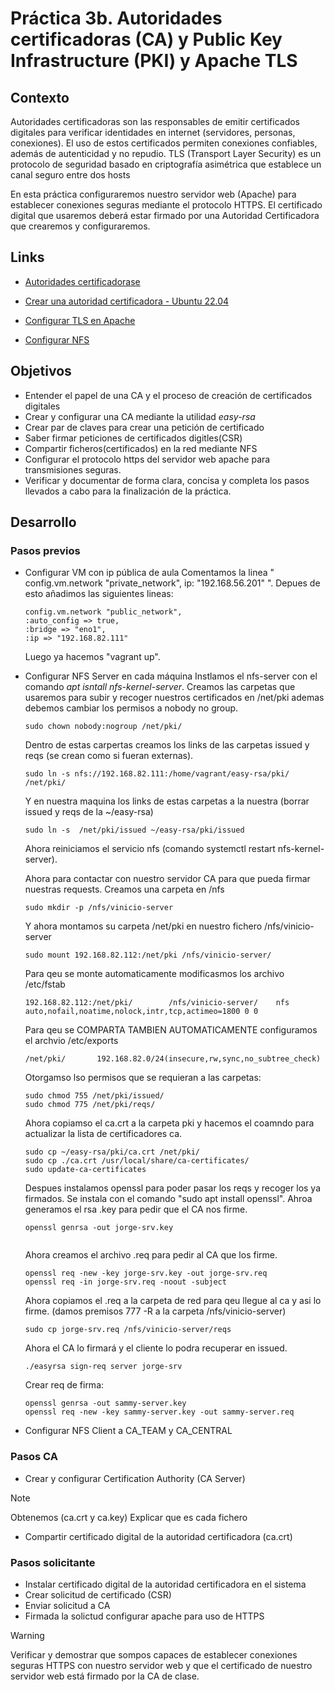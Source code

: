 # Práctica 3b. Autoridades certificadoras (CA) y Public Key Infrastructure (PKI) y Apache TLS

## Contexto
Autoridades certificadoras son las responsables de emitir certificados digitales para verificar identidades en internet (servidores, personas, conexiones).
El uso de estos certificados permiten conexiones confiables, además de autenticidad y no repudio.
TLS (Transport Layer Security) es un protocolo de seguridad basado en criptografía asimétrica que establece un canal seguro entre dos hosts
    
En esta práctica configuraremos nuestro servidor web (Apache) para establecer conexiones seguras mediante el protocolo HTTPS.
El certificado digital que usaremos deberá estar firmado por una Autoridad Certificadora que crearemos y configuraremos.

## Links
* [Autoridades certificadorase](https://devopscube.com/create-self-signed-certificates-openssl/)
  
* [Crear una autoridad certificadora - Ubuntu 22.04](https://www.digitalocean.com/community/tutorials/how-to-set-up-and-configure-a-certificate-authority-on-ubuntu-22-04)
* [Configurar TLS en Apache](https://www.digitalocean.com/community/tutorials/how-to-create-a-self-signed-ssl-certificate-for-apache-in-ubuntu-20-04)
* [Configurar NFS](https://www.digitalocean.com/community/tutorials/how-to-set-up-an-nfs-mount-on-ubuntu-22-04)


## Objetivos
* Entender el papel de una CA y el proceso de creación de certificados digitales
* Crear y configurar una CA mediante la utilidad *easy-rsa*
* Crear par de claves para crear una petición de certificado
* Saber firmar peticiones de certificados digitles(CSR)
* Compartir ficheros(certificados) en la red mediante NFS
* Configurar el protocolo https del servidor web apache para transmisiones seguras.
* Verificar y documentar de forma clara, concisa y completa los pasos llevados a cabo para la finalización de la práctica.

## Desarrollo

### Pasos previos
* Configurar VM con ip pública de aula
    Comentamos la linea " config.vm.network "private_network", ip: "192.168.56.201" ". Depues de esto añadimos las siguientes  lineas:
    ``` shell
    config.vm.network "public_network",
    :auto_config => true,
    :bridge => "eno1",
    :ip => "192.168.82.111"

    ```
    Luego ya hacemos "vagrant up".

* Configurar NFS Server en cada máquina
    Instlamos el nfs-server con el comando *apt isntall nfs-kernel-server*.
    Creamos las carpetas que usaremos para subir y recoger nuestros certificados en /net/pki ademas debemos cambiar los permisos a nobody no group.
    ``` shell
    sudo chown nobody:nogroup /net/pki/
    ```
    Dentro de estas carpertas creamos los links de las carpetas issued y reqs  (se crean como si fueran externas).
    ``` shell
    sudo ln -s nfs://192.168.82.111:/home/vagrant/easy-rsa/pki/ /net/pki/
    ```
    Y en nuestra maquina los links de estas carpetas a la nuestra (borrar issued y reqs de la ~/easy-rsa)
    ```
    sudo ln -s  /net/pki/issued ~/easy-rsa/pki/issued
    ```

    Ahora reiniciamos el servicio nfs (comando systemctl restart nfs-kernel-server).

    Ahora para contactar con nuestro servidor CA para que pueda firmar nuestras requests. Creamos una carpeta en /nfs
    ``` shell
    sudo mkdir -p /nfs/vinicio-server
    ```
    Y ahora montamos su carpeta /net/pki en nuestro fichero /nfs/vinicio-server
    ``` shell
    sudo mount 192.168.82.112:/net/pki /nfs/vinicio-server/
    ```
    Para qeu se monte automaticamente modificasmos los archivo /etc/fstab
    ``` shell
    192.168.82.112:/net/pki/        /nfs/vinicio-server/    nfs auto,nofail,noatime,nolock,intr,tcp,actimeo=1800 0 0
    ```
    Para qeu se COMPARTA TAMBIEN AUTOMATICAMENTE configuramos el archvio /etc/exports
    ```
    /net/pki/       192.168.82.0/24(insecure,rw,sync,no_subtree_check)
    ```

    Otorgamso lso permisos que se requieran a las carpetas:
    ```
    sudo chmod 755 /net/pki/issued/
    sudo chmod 775 /net/pki/reqs/
    ```

    Ahora copiamso el ca.crt a la carpeta pki y hacemos el coamndo para actualizar la lista de certificadores ca.
    ```
    sudo cp ~/easy-rsa/pki/ca.crt /net/pki/
    sudo cp ./ca.crt /usr/local/share/ca-certificates/
    sudo update-ca-certificates
    ```

    Despues instalamos openssl para poder pasar los reqs y recoger los ya firmados. Se instala con el comando "sudo apt install openssl".
    Ahroa generamos el rsa .key para pedir que el CA nos firme.
    ```
    openssl genrsa -out jorge-srv.key
    
   
    ```
    Ahora creamos el archivo .req para pedir al CA que los firme.
    ``` 
    openssl req -new -key jorge-srv.key -out jorge-srv.req
    openssl req -in jorge-srv.req -noout -subject
    ```
    Ahora copiamos el .req a la carpeta de red para qeu llegue al ca y asi lo firme. (damos premisos 777 -R a la carpeta /nfs/vinicio-server)
    ```
    sudo cp jorge-srv.req /nfs/vinicio-server/reqs
    ```
    Ahora el CA lo firmará y el cliente lo podra recuperar en issued.
    ```
    ./easyrsa sign-req server jorge-srv
    ```

    Crear req de firma:
    ```
    openssl genrsa -out sammy-server.key
    openssl req -new -key sammy-server.key -out sammy-server.req
    ```



* Configurar NFS Client a CA_TEAM y CA_CENTRAL

### Pasos CA
* Crear y configurar Certification Authority (CA Server)

>[!NOTE]
> Obtenemos (ca.crt y ca.key) Explicar que es cada fichero

* Compartir certificado digital de la autoridad certificadora (ca.crt) 


### Pasos solicitante
* Instalar  certificado digital de la autoridad certificadora en el sistema
* Crear solicitud de certificado (CSR)
* Enviar solicitud a CA
* Firmada la solictud configurar apache para uso de HTTPS 

>[!WARNING]
> Verificar y demostrar que sompos capaces de establecer conexiones seguras HTTPS con nuestro servidor web y que el certificado de nuestro servidor web está firmado por la CA de clase.